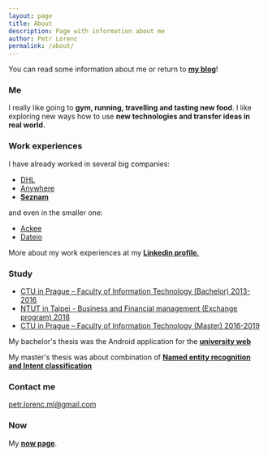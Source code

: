 ```yaml
---
layout: page
title: About
description: Page with information about me
author: Petr Lorenc
permalink: /about/
---
```


You can read some information about me or return to **<a href="/blog">my blog</a>**!

### Me

I really like going to **gym, running, travelling and tasting new food**. I like exploring new ways how to use **new technologies and transfer ideas in real world.** 

### Work experiences

I have already worked in several big companies:

* [DHL](http://www.dhl.cz/en.html)
* [Anywhere](https://www.anywhere.cz/)
* [**Seznam**](https://onas.seznam.cz/en/)

and even in the smaller one:

* [Ackee](https://www.ackee.cz/en)
* [Dateio](https://www.bloomberg.com/research/stocks/private/snapshot.asp?privcapId=309596204)

More about my work experiences at my <a href="https://www.linkedin.com/in/petr-lorenc-34191ba7/">**Linkedin profile**.</a>

### Study

* [CTU in Prague – Faculty of Information Technology (Bachelor) 2013-2016](http://fit.cvut.cz/)
* [NTUT in Taipei - Business and Financial management (Exchange program) 2018](https://www-en.ntut.edu.tw/bin/home.php)
* [CTU in Prague – Faculty of Information Technology (Master) 2016-2019](http://fit.cvut.cz/)

My bachelor's thesis was the Android application for the [**university web**](https://ssp.fit.cvut.cz/)

My master's thesis was about combination of <a href="/Masters">**Named entity recognition and Intent classification**</a>

### Contact me

[petr.lorenc.ml@gmail.com](mailto:petr.lorenc.ml@gmail.com)

### Now

My <a href="/now">**now page**</a>.